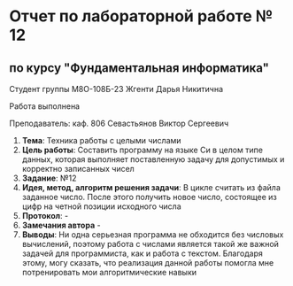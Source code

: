 # Отчет по лабораторной работе № 12
## по курсу "Фундаментальная информатика"

Студент группы М8О-108Б-23 Жгенти Дарья Никитична

Работа выполнена 

Преподаватель: каф. 806 Севастьянов Виктор Сергеевич

1. **Тема**: Техника работы с целыми числами
2. **Цель работы**: Составить программу на языке Си в целом типе данных, которая выполняет поставленную задачу для допустимых и корректно записанных чисел
3. **Заданиe**: №12
4. **Идея, метод, алгоритм решения задачи**: В цикле считать из файла заданное число. После этого получить новое число, состоящее из цифр на четной позиции исходного числа
5. **Протокол**: -
6. **Замечания автора** -
7. **Выводы**: Ни одна серьезная программа не обходится без числовых вычислений, поэтому работа с числами является такой же важной задачей для программиста, как и работа с текстом. Благодаря этому, могу сказать, что реализация данной работы помогла мне потренировать мои алгоритмические навыки
